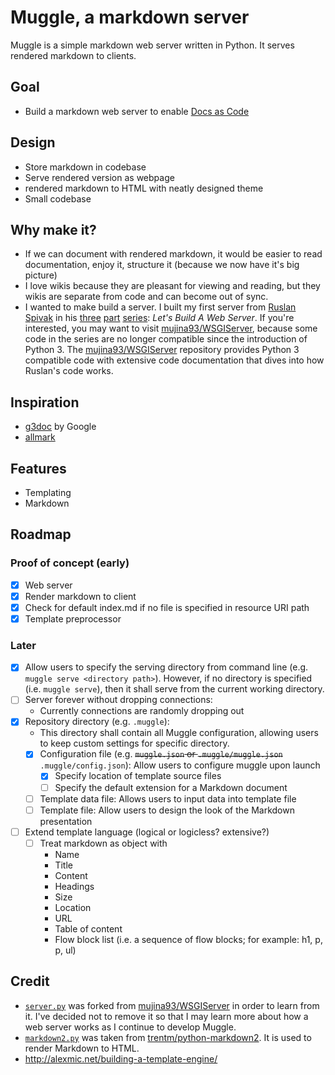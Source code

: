 # Muggle, a markdown server

Muggle is a simple markdown web server written in Python. It serves rendered markdown to clients.

## Goal

- Build a markdown web server to enable [Docs as Code][docascode_article]

## Design

- Store markdown in codebase
- Serve rendered version as webpage
- rendered markdown to HTML with neatly designed theme
- Small codebase

## Why make it?

- If we can document with rendered markdown, it would be easier to read documentation, enjoy it, structure it (because we now have it's big picture)
- I love wikis because they are pleasant for viewing and reading, but they wikis are separate from code and can become out of sync.
- I wanted to make build a server. I built my first server from [Ruslan Spivak](https://ruslanspivak.com/) in his [three](https://ruslanspivak.com/lsbaws-part1/) [part](http://ruslanspivak.com/lsbaws-part2/) [series](http://ruslanspivak.com/lsbaws-part3/): *Let's Build A Web Server*. If you're interested, you may want to visit [mujina93/WSGIServer][wsgiserver_github], because some code in the series are no longer compatible since the introduction of Python 3. The [mujina93/WSGIServer][wsgiserver_github] repository provides Python 3 compatible code with extensive code documentation that dives into how Ruslan's code works.

## Inspiration

* [g3doc](https://www.usenix.org/sites/default/files/conference/protected-files/srecon16europe_slides_macnamara.pdf) by Google
* [allmark](https://allmark.io/)

## Features

* Templating
* Markdown

## Roadmap

### Proof of concept (early)

* [x] Web server
* [x] Render markdown to client
* [x] Check for default index.md if no file is specified in resource URI path
* [x] Template preprocessor

### Later

* [x] Allow users to specify the serving directory from command line (e.g. `muggle serve <directory path>`). However, if no directory is specified (i.e. `muggle serve`), then it shall serve from the current working directory.
* [ ] Server forever without dropping connections:
  * Currently connections are randomly dropping out
* [x] Repository directory (e.g. `.muggle`):
  * This directory shall contain all Muggle configuration, allowing users to keep custom settings for specific directory.
  * [x] Configuration file (e.g. ~~`muggle.json` or `.muggle/muggle.json`~~ `.muggle/config.json`): Allow users to configure muggle upon launch
    * [x] Specify location of template source files
    * [ ] Specify the default extension for a Markdown document
  * [ ] Template data file: Allows users to input data into template file
  * [ ] Template file: Allow users to design the look of the Markdown presentation
* [ ] Extend template language (logical or logicless? extensive?)
  * [ ] Treat markdown as object with
    * Name
    * Title
    * Content
    * Headings
    * Size
    * Location
    * URL
    * Table of content
    * Flow block list (i.e. a sequence of flow blocks; for example: h1, p, p, ul)

## Credit

* [`server.py`](https://github.com/mujina93/WSGIServer/blob/master/webserver2.py) was forked from [mujina93/WSGIServer][wsgiserver_github] in order to learn from it. I've decided not to remove it so that I may learn more about how a web server works as I continue to develop Muggle.
* [`markdown2.py`](https://github.com/trentm/python-markdown2/blob/master/lib/markdown2.py) was taken from [trentm/python-markdown2](https://github.com/trentm/python-markdown2). It is used to render Markdown to HTML.
* http://alexmic.net/building-a-template-engine/

[wsgiserver_github]: https://github.com/mujina93/WSGIServer
[docascode_article]: http://www.writethedocs.org/guide/docs-as-code/
